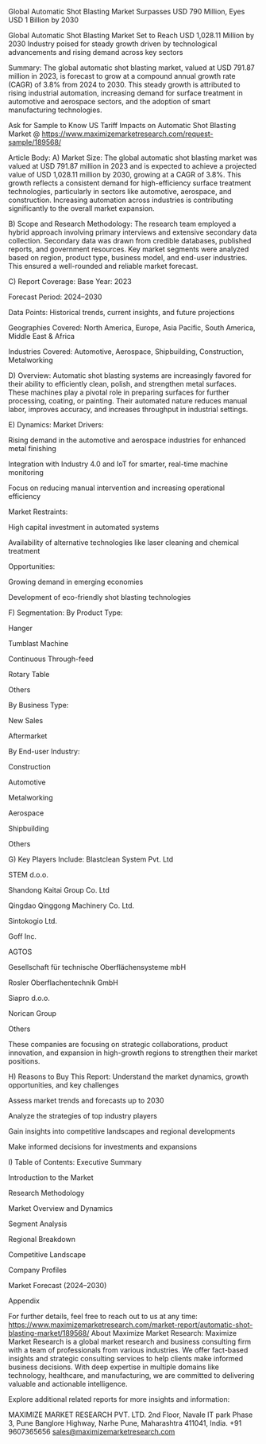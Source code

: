 Global Automatic Shot Blasting Market Surpasses USD 790 Million, Eyes USD 1 Billion by 2030

Global Automatic Shot Blasting Market Set to Reach USD 1,028.11 Million by 2030
Industry poised for steady growth driven by technological advancements and rising demand across key sectors

Summary:
The global automatic shot blasting market, valued at USD 791.87 million in 2023, is forecast to grow at a compound annual growth rate (CAGR) of 3.8% from 2024 to 2030. This steady growth is attributed to rising industrial automation, increasing demand for surface treatment in automotive and aerospace sectors, and the adoption of smart manufacturing technologies.

Ask for Sample to Know US Tariff Impacts on Automatic Shot Blasting Market @ https://www.maximizemarketresearch.com/request-sample/189568/ 

Article Body:
A) Market Size:
The global automatic shot blasting market was valued at USD 791.87 million in 2023 and is expected to achieve a projected value of USD 1,028.11 million by 2030, growing at a CAGR of 3.8%. This growth reflects a consistent demand for high-efficiency surface treatment technologies, particularly in sectors like automotive, aerospace, and construction. Increasing automation across industries is contributing significantly to the overall market expansion.

B) Scope and Research Methodology:
The research team employed a hybrid approach involving primary interviews and extensive secondary data collection. Secondary data was drawn from credible databases, published reports, and government resources. Key market segments were analyzed based on region, product type, business model, and end-user industries. This ensured a well-rounded and reliable market forecast.

C) Report Coverage:
Base Year: 2023

Forecast Period: 2024–2030

Data Points: Historical trends, current insights, and future projections

Geographies Covered: North America, Europe, Asia Pacific, South America, Middle East & Africa

Industries Covered: Automotive, Aerospace, Shipbuilding, Construction, Metalworking

D) Overview:
Automatic shot blasting systems are increasingly favored for their ability to efficiently clean, polish, and strengthen metal surfaces. These machines play a pivotal role in preparing surfaces for further processing, coating, or painting. Their automated nature reduces manual labor, improves accuracy, and increases throughput in industrial settings.

E) Dynamics:
Market Drivers:

Rising demand in the automotive and aerospace industries for enhanced metal finishing

Integration with Industry 4.0 and IoT for smarter, real-time machine monitoring

Focus on reducing manual intervention and increasing operational efficiency

Market Restraints:

High capital investment in automated systems

Availability of alternative technologies like laser cleaning and chemical treatment

Opportunities:

Growing demand in emerging economies

Development of eco-friendly shot blasting technologies

F) Segmentation:
By Product Type:

Hanger

Tumblast Machine

Continuous Through-feed

Rotary Table

Others

By Business Type:

New Sales

Aftermarket

By End-user Industry:

Construction

Automotive

Metalworking

Aerospace

Shipbuilding

Others

G) Key Players Include:
Blastclean System Pvt. Ltd

STEM d.o.o.

Shandong Kaitai Group Co. Ltd

Qingdao Qinggong Machinery Co. Ltd.

Sintokogio Ltd.

Goff Inc.

AGTOS

Gesellschaft für technische Oberflächensysteme mbH

Rosler Oberflachentechnik GmbH

Siapro d.o.o.

Norican Group

Others

These companies are focusing on strategic collaborations, product innovation, and expansion in high-growth regions to strengthen their market positions.

H) Reasons to Buy This Report:
Understand the market dynamics, growth opportunities, and key challenges

Assess market trends and forecasts up to 2030

Analyze the strategies of top industry players

Gain insights into competitive landscapes and regional developments

Make informed decisions for investments and expansions

I) Table of Contents:
Executive Summary

Introduction to the Market

Research Methodology

Market Overview and Dynamics

Segment Analysis

Regional Breakdown

Competitive Landscape

Company Profiles

Market Forecast (2024–2030)

Appendix

For further details, feel free to reach out to us at any time:  https://www.maximizemarketresearch.com/market-report/automatic-shot-blasting-market/189568/ 
About Maximize Market Research:
Maximize Market Research is a global market research and business consulting firm with a team of professionals from various industries. We offer fact-based insights and strategic consulting services to help clients make informed business decisions. With deep expertise in multiple domains like technology, healthcare, and manufacturing, we are committed to delivering valuable and actionable intelligence.

Explore additional related reports for more insights and information:

MAXIMIZE MARKET RESEARCH PVT. LTD.
2nd Floor, Navale IT park Phase 3,
Pune Banglore Highway, Narhe
Pune, Maharashtra 411041, India. 
+91 9607365656 
sales@maximizemarketresearch.com
